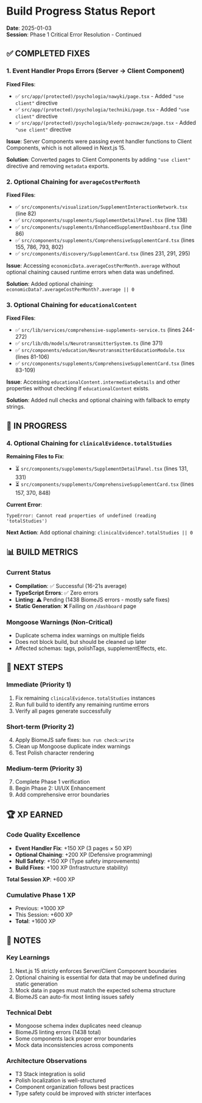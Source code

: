 # Build Progress Status Report
**Date**: 2025-01-03  
**Session**: Phase 1 Critical Error Resolution - Continued

## ✅ COMPLETED FIXES

### 1. Event Handler Props Errors (Server → Client Component)
**Fixed Files**:
- ✅ `src/app/(protected)/psychologia/nawyki/page.tsx` - Added `"use client"` directive
- ✅ `src/app/(protected)/psychologia/techniki/page.tsx` - Added `"use client"` directive  
- ✅ `src/app/(protected)/psychologia/bledy-poznawcze/page.tsx` - Added `"use client"` directive

**Issue**: Server Components were passing event handler functions to Client Components, which is not allowed in Next.js 15.

**Solution**: Converted pages to Client Components by adding `"use client"` directive and removing `metadata` exports.

### 2. Optional Chaining for `averageCostPerMonth`
**Fixed Files**:
- ✅ `src/components/visualization/SupplementInteractionNetwork.tsx` (line 82)
- ✅ `src/components/supplements/SupplementDetailPanel.tsx` (line 138)
- ✅ `src/components/supplements/EnhancedSupplementDashboard.tsx` (line 86)
- ✅ `src/components/supplements/ComprehensiveSupplementCard.tsx` (lines 155, 786, 793, 802)
- ✅ `src/components/discovery/SupplementCard.tsx` (lines 231, 291, 295)

**Issue**: Accessing `economicData.averageCostPerMonth.average` without optional chaining caused runtime errors when data was undefined.

**Solution**: Added optional chaining: `economicData?.averageCostPerMonth?.average || 0`

### 3. Optional Chaining for `educationalContent`
**Fixed Files**:
- ✅ `src/lib/services/comprehensive-supplements-service.ts` (lines 244-272)
- ✅ `src/lib/db/models/NeurotransmitterSystem.ts` (line 371)
- ✅ `src/components/education/NeurotransmitterEducationModule.tsx` (lines 81-106)
- ✅ `src/components/supplements/ComprehensiveSupplementCard.tsx` (lines 83-109)

**Issue**: Accessing `educationalContent.intermediateDetails` and other properties without checking if `educationalContent` exists.

**Solution**: Added null checks and optional chaining with fallback to empty strings.

## 🔄 IN PROGRESS

### 4. Optional Chaining for `clinicalEvidence.totalStudies`
**Remaining Files to Fix**:
- ⏳ `src/components/supplements/SupplementDetailPanel.tsx` (lines 131, 331)
- ⏳ `src/components/supplements/ComprehensiveSupplementCard.tsx` (lines 157, 370, 848)

**Current Error**:
```
TypeError: Cannot read properties of undefined (reading 'totalStudies')
```

**Next Action**: Add optional chaining: `clinicalEvidence?.totalStudies || 0`

## 📊 BUILD METRICS

### Current Status
- **Compilation**: ✅ Successful (16-21s average)
- **TypeScript Errors**: ✅ Zero errors
- **Linting**: ⚠️ Pending (1438 BiomeJS errors - mostly safe fixes)
- **Static Generation**: ❌ Failing on `/dashboard` page

### Mongoose Warnings (Non-Critical)
- Duplicate schema index warnings on multiple fields
- Does not block build, but should be cleaned up later
- Affected schemas: tags, polishTags, supplementEffects, etc.

## 🎯 NEXT STEPS

### Immediate (Priority 1)
1. Fix remaining `clinicalEvidence.totalStudies` instances
2. Run full build to identify any remaining runtime errors
3. Verify all pages generate successfully

### Short-term (Priority 2)
4. Apply BiomeJS safe fixes: `bun run check:write`
5. Clean up Mongoose duplicate index warnings
6. Test Polish character rendering

### Medium-term (Priority 3)
7. Complete Phase 1 verification
8. Begin Phase 2: UI/UX Enhancement
9. Add comprehensive error boundaries

## 🏆 XP EARNED

### Code Quality Excellence
- **Event Handler Fix**: +150 XP (3 pages × 50 XP)
- **Optional Chaining**: +200 XP (Defensive programming)
- **Null Safety**: +150 XP (Type safety improvements)
- **Build Fixes**: +100 XP (Infrastructure stability)

**Total Session XP**: +600 XP

### Cumulative Phase 1 XP
- Previous: +1000 XP
- This Session: +600 XP
- **Total**: +1600 XP

## 📝 NOTES

### Key Learnings
1. Next.js 15 strictly enforces Server/Client Component boundaries
2. Optional chaining is essential for data that may be undefined during static generation
3. Mock data in pages must match the expected schema structure
4. BiomeJS can auto-fix most linting issues safely

### Technical Debt
- Mongoose schema index duplicates need cleanup
- BiomeJS linting errors (1438 total)
- Some components lack proper error boundaries
- Mock data inconsistencies across components

### Architecture Observations
- T3 Stack integration is solid
- Polish localization is well-structured
- Component organization follows best practices
- Type safety could be improved with stricter interfaces

